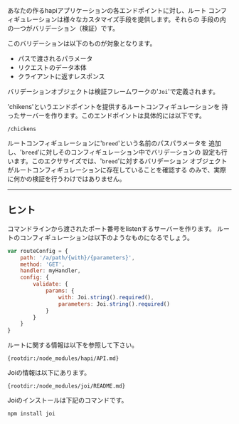 あなたの作るhapiアプリケーションの各エンドポイントに対し、ルート
コンフィギュレーションは様々なカスタマイズ手段を提供します。それらの
手段の内の一つがバリデーション（検証）です。

このバリデーションは以下のものが対象となります。

* パスで渡されるパラメータ
* リクエストのデータ本体
* クライアントに返すレスポンス

バリデーションオブジェクトは検証フレームワークの'`Joi`'で定義されます。

'chikens'というエンドポイントを提供するルートコンフィギュレーションを
持ったサーバーを作ります。このエンドポイントは具体的には以下です。

```
/chickens
```

ルートコンフィギュレーションに'`breed`'という名前のパスパラメータを
追加し、'`breed`'に対しそのコンフィギュレーション中でバリデーションの
設定も行います。このエクササイズでは、'`breed`'に対するバリデーション
オブジェクトがルートコンフィギュレーションに存在していることを確認する
のみで、実際に何かの検証を行うわけではありません。

-----------------------------------------------------------------
## ヒント

コマンドラインから渡されたポート番号をlistenするサーバーを作ります。
ルートのコンフィギュレーションは以下のようなものになるでしょう。

```js
var routeConfig = {
    path: '/a/path/{with}/{parameters}',
    method: 'GET',
    handler: myHandler,
    config: {
        validate: {
            params: {
                with: Joi.string().required(),
                parameters: Joi.string().required()
            }
        }
    }
}
```

ルートに関する情報は以下を参照して下さい。

    {rootdir:/node_modules/hapi/API.md}

Joiの情報は以下にあります。

    {rootdir:/node_modules/joi/README.md}

Joiのインストールは下記のコマンドです。

```sh
npm install joi
```
